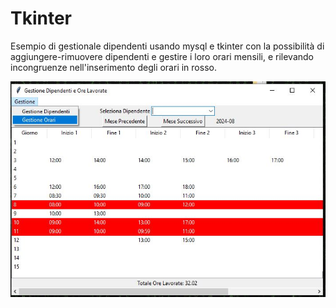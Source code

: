 # Tkinter

Esempio di gestionale dipendenti usando mysql e tkinter con la possibilità di aggiungere-rimuovere dipendenti
e gestire i loro orari mensili, e rilevando incongruenze nell'inserimento degli orari in rosso.

![Orari](assets/Tkinter_Orari.JPG)
